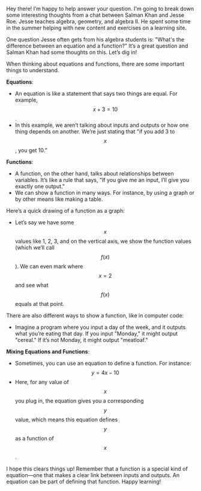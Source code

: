 Hey there! I’m happy to help answer your question. I'm going to break down some interesting thoughts from a chat between Salman Khan and Jesse Roe. Jesse teaches algebra, geometry, and algebra II. He spent some time in the summer helping with new content and exercises on a learning site.

One question Jesse often gets from his algebra students is: "What's the difference between an equation and a function?" It’s a great question and Salman Khan had some thoughts on this. Let’s dig in!

When thinking about equations and functions, there are some important things to understand. 

**Equations**:
- An equation is like a statement that says two things are equal. For example, $$x + 3 = 10$$.
- In this example, we aren’t talking about inputs and outputs or how one thing depends on another. We’re just stating that "if you add 3 to $$x$$, you get 10.”

**Functions**:
- A function, on the other hand, talks about relationships between variables. It’s like a rule that says, "If you give me an input, I’ll give you exactly one output."
- We can show a function in many ways. For instance, by using a graph or by other means like making a table.

Here’s a quick drawing of a function as a graph:
- Let’s say we have some $$x$$ values like 1, 2, 3, and on the vertical axis, we show the function values (which we’ll call $$f(x)$$). We can even mark where $$x = 2$$ and see what $$f(x)$$ equals at that point.

There are also different ways to show a function, like in computer code:
- Imagine a program where you input a day of the week, and it outputs what you’re eating that day. If you input "Monday," it might output "cereal." If it’s not Monday, it might output "meatloaf."

**Mixing Equations and Functions**:
- Sometimes, you can use an equation to define a function. For instance: 
$$	y = 4x - 10	$$
- Here, for any value of $$x$$ you plug in, the equation gives you a corresponding $$y$$ value, which means this equation defines $$y$$ as a function of $$x$$.

I hope this clears things up! Remember that a function is a special kind of equation—one that makes a clear link between inputs and outputs. An equation can be part of defining that function. Happy learning!
